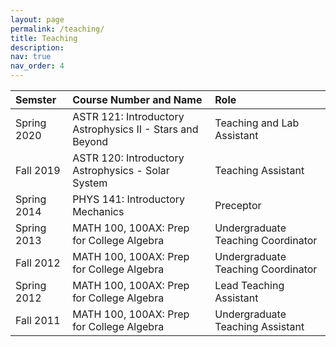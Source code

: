 ```yaml
---
layout: page
permalink: /teaching/
title: Teaching
description: 
nav: true
nav_order: 4
---
```


| Semster     | Course Number and Name                                    |  Role                              |
|:------------|:----------------------------------------------------------|:-----------------------------------|
| Spring 2020 | ASTR 121: Introductory Astrophysics II - Stars and Beyond | Teaching and Lab Assistant         |
| Fall 2019   | ASTR 120: Introductory Astrophysics - Solar System        | Teaching Assistant                 |
| Spring 2014 | PHYS 141: Introductory Mechanics                          | Preceptor                          |
| Spring 2013 | MATH 100, 100AX: Prep for College Algebra                 | Undergraduate Teaching Coordinator |
| Fall 2012   | MATH 100, 100AX: Prep for College Algebra                 | Undergraduate Teaching Coordinator |
| Spring 2012 | MATH 100, 100AX: Prep for College Algebra                 | Lead Teaching Assistant            |
| Fall 2011   | MATH 100, 100AX: Prep for College Algebra                 | Undergraduate Teaching Assistant   |
